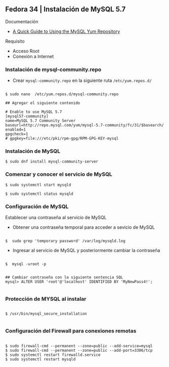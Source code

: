 
## Fedora 34 | Instalación de MySQL 5.7

Documentación
- [A Quick Guide to Using the MySQL Yum Repository](https://dev.mysql.com/doc/mysql-yum-repo-quick-guide/en/)

Requisito
- Acceso Root
- Conexión a Internet


### Instalación de mysql-community.repo

- Crear `mysql-community.repo` en la siguiente ruta `/etc/yum.repos.d/`

```

$ sudo nano  /etc/yum.repos.d/mysql-community.repo

## Agregar el siguiente contenido

# Enable to use MySQL 5.7
[mysql57-community]
name=MySQL 5.7 Community Server
baseurl=http://repo.mysql.com/yum/mysql-5.7-community/fc/31/$basearch/
enabled=1
gpgcheck=1
# gpgkey=file:///etc/pki/rpm-gpg/RPM-GPG-KEY-mysql

```

### Instalación de MySQL

```
$ sudo dnf install mysql-community-server 

```


### Comenzar y conocer el servicio de MySQL

```
$ sudo systemctl start mysqld

$ sudo systemctl status mysqld

```


### Configuración de MySQL

Establecer una contraseña al servicio de MySQL

- Obtener una contraseña temporal para acceder a sevicio de MySQL

```

$  sudo grep 'temporary password' /var/log/mysqld.log

```

- Ingresar al servicio de MySQL y posteriormente cambiar la contraseña

```

$  mysql -uroot -p


## Cambiar contraseña con la siguiente sentencia SQL
mysql> ALTER USER 'root'@'localhost' IDENTIFIED BY 'MyNewPass4!';


```


### Protección de MYSQL al instalar

```

$ /usr/bin/mysql_secure_installation


```

### Configuración del Firewall para conexiones remotas

```

$ sudo firewall-cmd --permanent --zone=public --add-service=mysql
$ sudo firewall-cmd --permanent --zone=public --add-port=3306/tcp
$ sudo systemctl restart firewalld.service
$ sudo systemctl restart mysqld

```
